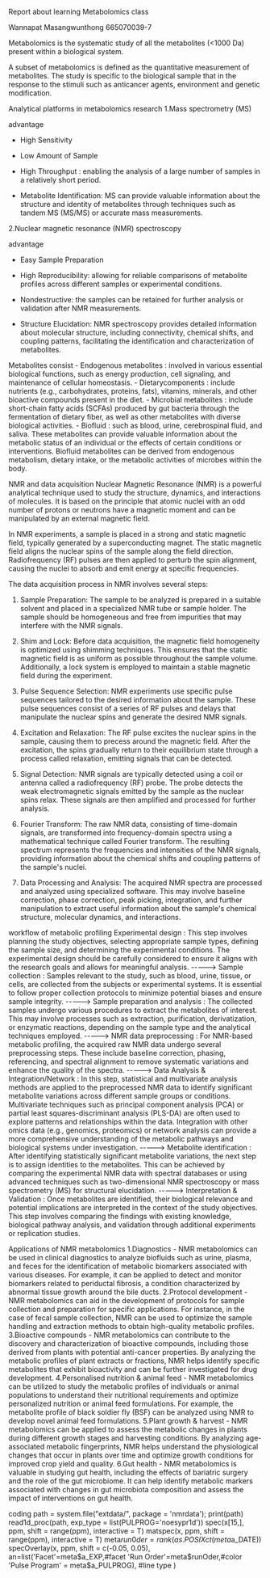 Report about learning Metabolomics class

Wannapat Masangwunthong 665070039-7

Metabolomics is the systematic study of all the metabolites (<1000 Da) present within a biological system.

A subset of metabolomics is defined as the quantitative measurement of metabolites. The study is specific to the biological sample that in the response to the stimuli such as anticancer agents, environment and genetic modification.

Analytical platforms in metabolomics research
1.Mass spectrometry (MS)

advantage

- High Sensitivity
  
- Low Amount of Sample
  
- High Throughput : enabling the analysis of a large number of samples in a relatively short period.
  
- Metabolite Identification: MS can provide valuable information about the structure and identity of metabolites through techniques such as tandem MS (MS/MS) or accurate mass measurements.
  
2.Nuclear magnetic resonance (NMR) spectroscopy

advantage

- Easy Sample Preparation
  
- High Reproducibility: allowing for reliable comparisons of metabolite profiles across different samples or experimental conditions.
- Nondestructive: the samples can be retained for further analysis or validation after NMR measurements.
- Structure Elucidation: NMR spectroscopy provides detailed information about molecular structure, including connectivity, chemical shifts, and coupling patterns, facilitating the identification and characterization of metabolites.

Metabolites consist - Endogenous metabolites : involved in various essential biological functions, such as energy production, cell signaling, and maintenance of cellular homeostasis.
                    - Dietarycomponents : include nutrients (e.g., carbohydrates, proteins, fats), vitamins, minerals, and other bioactive compounds present in the diet.
                    - Microbial metabolites : include short-chain fatty acids (SCFAs) produced by gut bacteria through the fermentation of dietary fiber, as well as other metabolites with diverse biological activities.
                    - Biofluid : such as blood, urine, cerebrospinal fluid, and saliva. These metabolites can provide valuable information about the metabolic status of an individual or the effects of certain conditions or interventions. Biofluid metabolites can be derived from endogenous metabolism, dietary intake, or the metabolic activities of microbes within the body.

NMR and data acquisition
    Nuclear Magnetic Resonance (NMR) is a powerful analytical technique used to study the structure, dynamics, and interactions of molecules. It is based on the principle that atomic nuclei with an odd number of protons or neutrons have a magnetic moment and can be manipulated by an external magnetic field.

In NMR experiments, a sample is placed in a strong and static magnetic field, typically generated by a superconducting magnet. The static magnetic field aligns the nuclear spins of the sample along the field direction. Radiofrequency (RF) pulses are then applied to perturb the spin alignment, causing the nuclei to absorb and emit energy at specific frequencies.

The data acquisition process in NMR involves several steps:

1. Sample Preparation: The sample to be analyzed is prepared in a suitable solvent and placed in a specialized NMR tube or sample holder. The sample should be homogeneous and free from impurities that may interfere with the NMR signals.

2. Shim and Lock: Before data acquisition, the magnetic field homogeneity is optimized using shimming techniques. This ensures that the static magnetic field is as uniform as possible throughout the sample volume. Additionally, a lock system is employed to maintain a stable magnetic field during the experiment.

3. Pulse Sequence Selection: NMR experiments use specific pulse sequences tailored to the desired information about the sample. These pulse sequences consist of a series of RF pulses and delays that manipulate the nuclear spins and generate the desired NMR signals.

4. Excitation and Relaxation: The RF pulse excites the nuclear spins in the sample, causing them to precess around the magnetic field. After the excitation, the spins gradually return to their equilibrium state through a process called relaxation, emitting signals that can be detected.

5. Signal Detection: NMR signals are typically detected using a coil or antenna called a radiofrequency (RF) probe. The probe detects the weak electromagnetic signals emitted by the sample as the nuclear spins relax. These signals are then amplified and processed for further analysis.

6. Fourier Transform: The raw NMR data, consisting of time-domain signals, are transformed into frequency-domain spectra using a mathematical technique called Fourier transform. The resulting spectrum represents the frequencies and intensities of the NMR signals, providing information about the chemical shifts and coupling patterns of the sample's nuclei.

7. Data Processing and Analysis: The acquired NMR spectra are processed and analyzed using specialized software. This may involve baseline correction, phase correction, peak picking, integration, and further manipulation to extract useful information about the sample's chemical structure, molecular dynamics, and interactions.

workflow of metabolic profiling
Experimental design : This step involves planning the study objectives, selecting appropriate sample types, defining the sample size, and determining the experimental conditions. The experimental design should be carefully considered to ensure it aligns with the research goals and allows for meaningful analysis.
-----> Sample collection : Samples relevant to the study, such as blood, urine, tissue, or cells, are collected from the subjects or experimental systems. It is essential to follow proper collection protocols to minimize potential biases and ensure sample integrity.
-----> Sample preparation and analysis : The collected samples undergo various procedures to extract the metabolites of interest. This may involve processes such as extraction, purification, derivatization, or enzymatic reactions, depending on the sample type and the analytical techniques employed.
-----> NMR data preprocessing : For NMR-based metabolic profiling, the acquired raw NMR data undergo several preprocessing steps. These include baseline correction, phasing, referencing, and spectral alignment to remove systematic variations and enhance the quality of the spectra.
-----> Data Analysis & Integration/Network : In this step, statistical and multivariate analysis methods are applied to the preprocessed NMR data to identify significant metabolite variations across different sample groups or conditions. Multivariate techniques such as principal component analysis (PCA) or partial least squares-discriminant analysis (PLS-DA) are often used to explore patterns and relationships within the data. Integration with other omics data (e.g., genomics, proteomics) or network analysis can provide a more comprehensive understanding of the metabolic pathways and biological systems under investigation.
-----> Metabolite identification : After identifying statistically significant metabolite variations, the next step is to assign identities to the metabolites. This can be achieved by comparing the experimental NMR data with spectral databases or using advanced techniques such as two-dimensional NMR spectroscopy or mass spectrometry (MS) for structural elucidation.
-----> Interpretation & Validation : Once metabolites are identified, their biological relevance and potential implications are interpreted in the context of the study objectives. This step involves comparing the findings with existing knowledge, biological pathway analysis, and validation through additional experiments or replication studies.

Applications of NMR metabolomics
1.Diagnostics - NMR metabolomics can be used in clinical diagnostics to analyze biofluids such as urine, plasma, and feces for the identification of metabolic biomarkers associated with various diseases. For example, it can be applied to detect and monitor biomarkers related to periductal fibrosis, a condition characterized by abnormal tissue growth around the bile ducts.
2.Protocol development - NMR metabolomics can aid in the development of protocols for sample collection and preparation for specific applications. For instance, in the case of fecal sample collection, NMR can be used to optimize the sample handling and extraction methods to obtain high-quality metabolic profiles.
3.Bioactive compounds - NMR metabolomics can contribute to the discovery and characterization of bioactive compounds, including those derived from plants with potential anti-cancer properties. By analyzing the metabolic profiles of plant extracts or fractions, NMR helps identify specific metabolites that exhibit bioactivity and can be further investigated for drug development.
4.Personalised nutrition & animal feed - NMR metabolomics can be utilized to study the metabolic profiles of individuals or animal populations to understand their nutritional requirements and optimize personalized nutrition or animal feed formulations. For example, the metabolite profile of black soldier fly (BSF) can be analyzed using NMR to develop novel animal feed formulations.
5.Plant growth & harvest - NMR metabolomics can be applied to assess the metabolic changes in plants during different growth stages and harvesting conditions. By analyzing age-associated metabolic fingerprints, NMR helps understand the physiological changes that occur in plants over time and optimize growth conditions for improved crop yield and quality.
6.Gut health - NMR metabolomics is valuable in studying gut health, including the effects of bariatric surgery and the role of the gut microbiome. It can help identify metabolic markers associated with changes in gut microbiota composition and assess the impact of interventions on gut health.

coding
path = system.file("extdata/", package = 'nmrdata'); print(path)
read1d_proc(path, exp_type = list(PULPROG='noesypr1d'))
spec(x[15,], ppm, shift = range(ppm), interactive = T)
matspec(x, ppm, shift = range(ppm), interactive = T)
meta$run0der=rank(as.POSIXct(meta$a_DATE))
specOverlay(x, ppm, shift = c(-0.05, 0.05), an=list('Facet'=meta$a_EXP,#facet 'Run Order'=meta$runOder,#color 'Pulse Program' = meta$a_PULPROG), #line type
)
